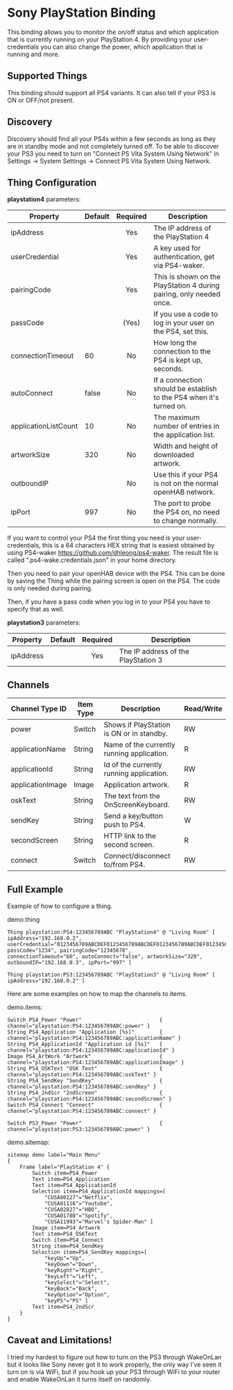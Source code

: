 # Sony PlayStation Binding

This binding allows you to monitor the on/off status and which application that is currently running on your PlayStation 4.
By providing your user-credentials you can also change the power, which application that is running and more.

## Supported Things

This binding should support all PS4 variants.
It can also tell if your PS3 is ON or OFF/not present.

## Discovery

Discovery should find all your PS4s within a few seconds as long as they are in standby mode and not completely turned off.
To be able to discover your PS3 you need to turn on "Connect PS Vita System Using Network" in
Settings -> System Settings -> Connect PS Vita System Using Network.

## Thing Configuration

**playstation4** parameters:

| Property             | Default | Required | Description                                                             |
|----------------------|---------|:--------:|-------------------------------------------------------------------------|
| ipAddress            |         | Yes      | The IP address of the PlayStation 4                                     |
| userCredential       |         | Yes      | A key used for authentication, get via PS4-waker.                       |
| pairingCode          |         | Yes      | This is shown on the PlayStation 4 during pairing, only needed once.    |
| passCode             |         | (Yes)    | If you use a code to log in your user on the PS4, set this.             |
| connectionTimeout    |     60  | No       | How long the connection to the PS4 is kept up, seconds.                 |
| autoConnect          |  false  | No       | If a connection should be establish to the PS4 when it's turned on.     |
| applicationListCount |     10  | No       | The maximum number of entries in the application list.                  |
| artworkSize          |    320  | No       | Width and height of downloaded artwork.                                 |
| outboundIP           |         | No       | Use this if your PS4 is not on the normal openHAB network.              |
| ipPort               |    997  | No       | The port to probe the PS4 on, no need to change normally.               |

If you want to control your PS4 the first thing you need is your user-credentials, this is a 64 characters HEX string that is easiest obtained by using PS4-waker https://github.com/dhleong/ps4-waker.
The result file is called ".ps4-wake.credentials.json" in your home directory.

Then you need to pair your openHAB device with the PS4.
This can be done by saving the Thing while the pairing screen is open on the PS4. The code is only needed during pairing.

Then, if you have a pass code when you log in to your PS4 you have to specify that as well.

**playstation3** parameters:

| Property            | Default | Required | Description                                                              |
|---------------------|---------|:--------:|--------------------------------------------------------------------------|
| ipAddress           |         | Yes      | The IP address of the PlayStation 3                                      |
 

## Channels

| Channel Type ID  | Item Type | Description                                                             | Read/Write |
|------------------|-----------|-------------------------------------------------------------------------|------------|
| power            | Switch    | Shows if PlayStation is ON or in standby.                               | RW         |
| applicationName  | String    | Name of the currently running application.                              | R          |
| applicationId    | String    | Id of the currently running application.                                | RW         |
| applicationImage | Image     | Application artwork.                                                    | R          |
| oskText          | String    | The text from the OnScreenKeyboard.                                     | RW         |
| sendKey          | String    | Send a key/button push to PS4.                                          | W          |
| secondScreen     | String    | HTTP link to the second screen.                                         | R          |
| connect          | Switch    | Connect/disconnect to/from PS4.                                         | RW         |

## Full Example

Example of how to configure a thing.

demo.thing

```
Thing playstation:PS4:123456789ABC "PlayStation4" @ "Living Room" [ ipAddress="192.168.0.2", userCredential="0123456789ABCDEF0123456789ABCDEF0123456789ABCDEF0123456789ABCDEF", passCode="1234", pairingCode="12345678",
connectionTimeout="60", autoConnect="false", artworkSize="320", outboundIP="192.168.0.3", ipPort="997" ]

Thing playstation:PS3:123456789ABC "PlayStation3" @ "Living Room" [ ipAddress="192.168.0.2" ]
```

Here are some examples on how to map the channels to items.

demo.items:

```
Switch PS4_Power "Power"                         { channel="playstation:PS4:123456789ABC:power" }
String PS4_Application "Application [%s]"        { channel="playstation:PS4:123456789ABC:applicationName" }
String PS4_ApplicationId "Application id [%s]"   { channel="playstation:PS4:123456789ABC:applicationId" }
Image PS4_ArtWork "Artwork"                      { channel="playstation:PS4:123456789ABC:applicationImage" }
String PS4_OSKText "OSK Text"                    { channel="playstation:PS4:123456789ABC:oskText" }
String PS4_SendKey "SendKey"                     { channel="playstation:PS4:123456789ABC:sendKey" }
String PS4_2ndScr "2ndScreen"                    { channel="playstation:PS4:123456789ABC:secondScreen" }
Switch PS4_Connect "Connect"                     { channel="playstation:PS4:123456789ABC:connect" }

Switch PS3_Power "Power"                         { channel="playstation:PS3:123456789ABC:power" }
```

demo.sitemap:

```
sitemap demo label="Main Menu"
{
    Frame label="PlayStation 4" {
        Switch item=PS4_Power
        Text item=PS4_Application
        Text item=PS4_ApplicationId
        Selection item=PS4_ApplicationId mappings=[
            "CUSA00127"="Netflix",
            "CUSA01116"="Youtube",
            "CUSA02827"="HBO",
            "CUSA01780"="Spotify",
            "CUSA11993"="Marvel's Spider-Man" ]
        Image item=PS4_Artwork
        Text item=PS4_OSKText
        Switch item=PS4_Connect
        String item=PS4_SendKey
        Selection item=PS4_SendKey mappings=[
            "keyUp"="Up",
            "keyDown"="Down",
            "keyRight"="Right",
            "keyLeft"="Left",
            "keySelect"="Select",
            "keyBack"="Back",
            "keyOption"="Option",
            "keyPS"="PS" ]
        Text item=PS4_2ndScr
    }
}
```

## Caveat and Limitations!

I tried my hardest to figure out how to turn on the PS3 through WakeOnLan but it looks like Sony never got it to work properly, the only way I've seen it turn on is via WiFi, but if you hook up your PS3 through WiFi to your router and enable WakeOnLan it turns itself on randomly.
